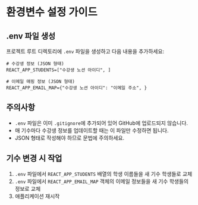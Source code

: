 # 환경변수 설정 가이드

## .env 파일 생성

프로젝트 루트 디렉토리에 `.env` 파일을 생성하고 다음 내용을 추가하세요:

```
# 수강생 정보 (JSON 형태)
REACT_APP_STUDENTS=["수강생 노션 아이디", ]

# 이메일 매핑 정보 (JSON 형태)
REACT_APP_EMAIL_MAP={"수강생 노션 아이디": "이메일 주소", }
```

## 주의사항

- `.env` 파일은 이미 `.gitignore`에 추가되어 있어 GitHub에 업로드되지 않습니다.
- 매 기수마다 수강생 정보를 업데이트할 때는 이 파일만 수정하면 됩니다.
- JSON 형태로 작성해야 하므로 문법에 주의하세요.

## 기수 변경 시 작업

1. `.env` 파일에서 `REACT_APP_STUDENTS` 배열의 학생 이름들을 새 기수 학생들로 교체
2. `.env` 파일에서 `REACT_APP_EMAIL_MAP` 객체의 이메일 정보들을 새 기수 학생들의 정보로 교체
3. 애플리케이션 재시작 